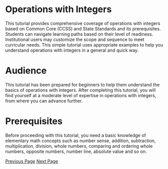 # Operations with Integers
This tutorial provides comprehensive coverage of operations with integers based on Common Core (CCSS) and State Standards and its prerequisites. Students can navigate learning paths based on their level of readiness. Institutional users may customize the scope and sequence to meet curricular needs. This simple tutorial uses appropriate examples to help you understand operations with integers in a general and quick way.

# Audience
This tutorial has been prepared for beginners to help them understand the basics of operations with integers. After completing this tutorial, you will find yourself at a moderate level of expertise in operations with integers, from where you can advance further.

# Prerequisites
Before proceeding with this tutorial, you need a basic knowledge of elementary math concepts such as number sense, addition, subtraction, multiplication, division, whole numbers, comparing and ordering whole numbers, opposite numbers, number line, absolute value and so on.


[Previous Page](../operations_with_integers/index.md) [Next Page](../operations_with_integers/integer_addition_problem_type_1.md) 
